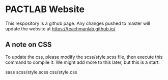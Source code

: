 # PACTLAB Website

This respository is a github page.  Any changes pushed to master will update the website at
https://teachmanlab.github.io/


## A note on CSS
To update the css, please modify the scss/style.scss file, then execute this command to
compile it.  We might add more to this later, but this is a start.

sass scss/style.scss css/style.css


